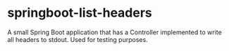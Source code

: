 # springboot-list-headers
A small Spring Boot application that has a Controller implemented to write all headers to stdout. Used for testing purposes.
